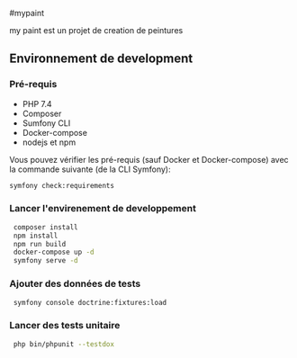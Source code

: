 #mypaint

my paint est un projet de creation de peintures

## Environnement de development

### Pré-requis

* PHP 7.4
* Composer
* Sumfony CLI
* Docker-compose
* nodejs et npm

Vous pouvez vérifier les pré-requis (sauf Docker et Docker-compose) avec la commande suivante (de la CLI Symfony):

```bash
symfony check:requirements
```

### Lancer l'envirenement de developpement
```bash
 composer install
 npm install
 npm run build
 docker-compose up -d
 symfony serve -d
```

### Ajouter des données de tests
```bash
 symfony console doctrine:fixtures:load
```
### Lancer des tests unitaire
```bash
 php bin/phpunit --testdox
```